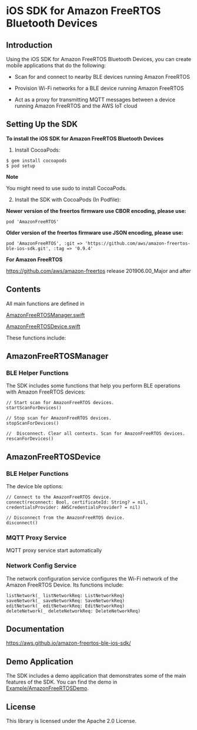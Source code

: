 # iOS SDK for Amazon FreeRTOS Bluetooth Devices

## Introduction

Using the iOS SDK for Amazon FreeRTOS Bluetooth Devices, you can create mobile applications that do the following:

- Scan for and connect to nearby BLE devices running Amazon FreeRTOS

- Provision Wi-Fi networks for a BLE device running Amazon FreeRTOS

- Act as a proxy for transmitting MQTT messages between a device running Amazon FreeRTOS and the AWS IoT cloud

## Setting Up the SDK

**To install the iOS SDK for Amazon FreeRTOS Bluetooth Devices**

1. Install CocoaPods:
```
$ gem install cocoapods
$ pod setup
```

**Note** 

You might need to use sudo to install CocoaPods.

2. Install the SDK with CocoaPods (In Podfile):

**Newer version of the freertos firmware use CBOR encoding, please use:**

```
pod 'AmazonFreeRTOS'
```

**Older version of the freertos firmware use JSON encoding, please use:**

```
pod 'AmazonFreeRTOS', :git => 'https://github.com/aws/amazon-freertos-ble-ios-sdk.git', :tag => '0.9.4'
```

**For Amazon FreeRTOS**

https://github.com/aws/amazon-freertos release 201906.00_Major and after


## Contents

All main functions are defined in 

[AmazonFreeRTOSManager.swift](AmazonFreeRTOS/AmazonFreeRTOSManager.swift)

[AmazonFreeRTOSDevice.swift](AmazonFreeRTOS/AmazonFreeRTOSDevice.swift)

These functions include:

## AmazonFreeRTOSManager

### BLE Helper Functions

The SDK includes some functions that help you perform BLE operations with Amazon FreeRTOS devices:

```
// Start scan for AmazonFreeRTOS devices.
startScanForDevices()

// Stop scan for AmazonFreeRTOS devices.
stopScanForDevices()

//  Disconnect. Clear all contexts. Scan for AmazonFreeRTOS devices.
rescanForDevices()
```

## AmazonFreeRTOSDevice

### BLE Helper Functions

The device ble options:

```
// Connect to the AmazonFreeRTOS device.
connect(reconnect: Bool, certificateId: String? = nil, credentialsProvider: AWSCredentialsProvider? = nil)

// Disconnect from the AmazonFreeRTOS device.
disconnect()
```

### MQTT Proxy Service

MQTT proxy service start automatically

### Network Config Service

The network configuration service configures the Wi-Fi network of the Amazon FreeRTOS Device. Its functions include:

```
listNetwork(_ listNetworkReq: ListNetworkReq)
saveNetwork(_ saveNetworkReq: SaveNetworkReq)
editNetwork(_ editNetworkReq: EditNetworkReq)
deleteNetwork(_ deleteNetworkReq: DeleteNetworkReq)
```
## Documentation

https://aws.github.io/amazon-freertos-ble-ios-sdk/

## Demo Application

The SDK includes a demo application that demonstrates some of the main features of the SDK. You can find the demo in [Example/AmazonFreeRTOSDemo](Example/AmazonFreeRTOSDemo).

## License

This library is licensed under the Apache 2.0 License. 
